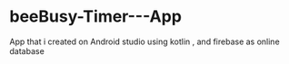# beeBusy-Timer---App
App that i created on Android studio using kotlin , and firebase as online database
